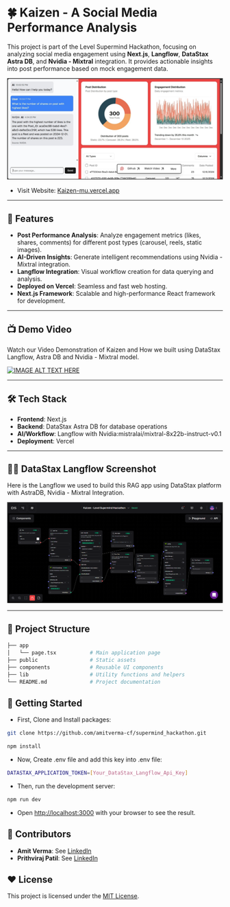 # 🍀 Kaizen - A Social Media Performance Analysis  

This project is part of the Level Supermind Hackathon, focusing on analyzing social media engagement using **Next.js**, **Langflow**, **DataStax Astra DB**, and **Nvidia - Mixtral** integration. It provides actionable insights into post performance based on mock engagement data.

![Kaizen UI](/public/kaizen-UI.jpg "Kaizen UI")

- Visit Website: [Kaizen-mu.vercel.app](https://kaizen-mu.vercel.app/)

---

## 🚀 Features  

- **Post Performance Analysis**: Analyze engagement metrics (likes, shares, comments) for different post types (carousel, reels, static images).  
- **AI-Driven Insights**: Generate intelligent recommendations using Nvidia - Mixtral integration.  
- **Langflow Integration**: Visual workflow creation for data querying and analysis.  
- **Deployed on Vercel**: Seamless and fast web hosting.  
- **Next.js Framework**: Scalable and high-performance React framework for development.  

---

## 📺 Demo Video

Watch our Video Demonstration of Kaizen and How we built using DataStax Langflow, Astra DB and Nvidia - Mixtral model.

[![IMAGE ALT TEXT HERE](https://img.youtube.com/vi/03xWEBL1XSA/0.jpg)](https://www.youtube.com/watch?v=03xWEBL1XSA)

---

## 🛠️ Tech Stack  

- **Frontend**: Next.js  
- **Backend**: DataStax Astra DB for database operations   
- **AI/Workflow**: Langflow with Nvidia:mistralai/mixtral-8x22b-instruct-v0.1
- **Deployment**: Vercel  

---

## 😶‍🌫️ DataStax Langflow Screenshot

Here is the Langflow we used to build this RAG app using DataStax platform with AstraDB, Nvidia - Mixtral Integration.

![DataStax Langflow Screenshot](/public/langflow.png "DataStax Langflow Screenshot")

---

## 📂 Project Structure  

```bash
├── app  
│   └── page.tsx           # Main application page  
├── public                 # Static assets  
├── components             # Reusable UI components  
├── lib                    # Utility functions and helpers  
└── README.md              # Project documentation
```

## 👀 Getting Started

- First, Clone and Install packages:
```bash
git clone https://github.com/amitverma-cf/supermind_hackathon.git
```
```bash
npm install
```

- Now, Create .env file and add this key into .env file:
```bash
DATASTAX_APPLICATION_TOKEN=[Your_DataStax_Langflow_Api_Key]
```

- Then, run the development server:
```bash
npm run dev
```

- Open [http://localhost:3000](http://localhost:3000) with your browser to see the result.

## 🙌 Contributors

- **Amit Verma**: See [LinkedIn](https://www.linkedin.com/in/amve-me)
- **Prithviraj Patil**: See [LinkedIn](https://www.linkedin.com/in/prithviraj6544/)

## ❤️ License

This project is licensed under the [MIT License](LICENSE).




